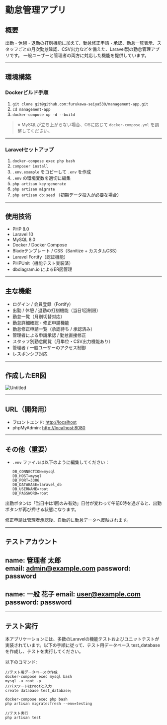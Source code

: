 # 勤怠管理アプリ

## 概要

出勤・休憩・退勤の打刻機能に加えて、勤怠修正申請・承認、勤怠一覧表示、スタッフごとの月次勤怠確認、CSV出力などを備えた、Laravel製の勤怠管理アプリです。
一般ユーザーと管理者の両方に対応した機能を提供しています。

---

## 環境構築

### Dockerビルド手順

1. `git clone git@github.com:furukawa-seiya530/management-app.git`
2. `cd management-app`
3. `docker-compose up -d --build`

> ※ MySQLが立ち上がらない場合、OSに応じて `docker-compose.yml` を調整してください。

---

### Laravelセットアップ

1. `docker-compose exec php bash`
2. `composer install`
3. `.env.example` をコピーして `.env` を作成
4. `.env` の環境変数を適切に編集
5. `php artisan key:generate`
6. `php artisan migrate`
7. `php artisan db:seed` （初期データ投入が必要な場合）

---

## 使用技術

- PHP 8.0
- Laravel 10
- MySQL 8.0
- Docker / Docker Compose
- Bladeテンプレート / CSS（Sanitize + カスタムCSS）
- Laravel Fortify（認証機能）
- PHPUnit（機能テスト実装済）
- dbdiagram.io によるER図管理

---

## 主な機能

- ログイン / 会員登録（Fortify）
- 出勤 / 休憩 / 退勤の打刻機能（当日1回制限）
- 勤怠一覧（月別切替対応）
- 勤怠詳細確認・修正申請機能
- 勤怠修正申請一覧（承認待ち / 承認済み）
- 管理者による申請承認 / 勤怠直接修正
- スタッフ別勤怠閲覧（月単位・CSV出力機能あり）
- 管理者 / 一般ユーザーのアクセス制御
- レスポンシブ対応

---

## 作成したER図

![Untitled](https://github.com/user-attachments/assets/26b14902-ecff-4c4e-850a-c98ea8fc8b66)

---

## URL（開発用）

- フロントエンド: [http://localhost](http://localhost)
- phpMyAdmin: [http://localhost:8080](http://localhost:8080)

---

## その他（重要）

- `.env` ファイルは以下のように編集してください：

  ```env
  DB_CONNECTION=mysql
  DB_HOST=mysql
  DB_PORT=3306
  DB_DATABASE=laravel_db
  DB_USERNAME=root
  DB_PASSWORD=root
  
出勤ボタンは「当日中は1回のみ有効」日付が変わって午前0時を過ぎると、出勤ボタンが再び押せる状態になります。

修正申請は管理者承認後、自動的に勤怠データへ反映されます。

---

## テストアカウント
name: 管理者 太郎  
email: admin@example.com 
password: password  
-------------------------
name: 一般 花子
email: user@example.com 
password: password  
-------------------------

---

## テスト実行
本アプリケーションには、多数のLaravelの機能テストおよびユニットテストが実装されています。以下の手順に従って、テスト用データベース test_database を作成し、テストを実行してください。

以下のコマンド:  
```
//テスト用データベースの作成
docker-compose exec mysql bash
mysql -u root -p
//パスワードはrootと入力
create database test_database;

docker-compose exec php bash
php artisan migrate:fresh --env=testing

//テスト実行
php artisan test
